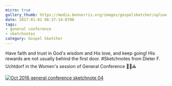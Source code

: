 ```yaml
---
micro: true
gallery_thumb: https://media.bennorris.org/images/gospelsketcher/uploads/2018/622cebc2f0.jpg
date: 2017-01-01 06:37:14-0700
tags:
- general conference
- sketchnotes
category: Gospel Sketcher
---
```


Have faith and trust in God's wisdom and His love, and keep going! His rewards are not usually behind the first door.
#Sketchnotes from Dieter F. Uchtdorf in the Women's session of General Conference ✍🏼⛪️

[![Oct 2016 general conference sketchnote 04](https://media.bennorris.org/images/gospelsketcher/uploads/2018/622cebc2f0.jpg)](https://media.bennorris.org/images/gospelsketcher/uploads/2018/622cebc2f0.jpg)